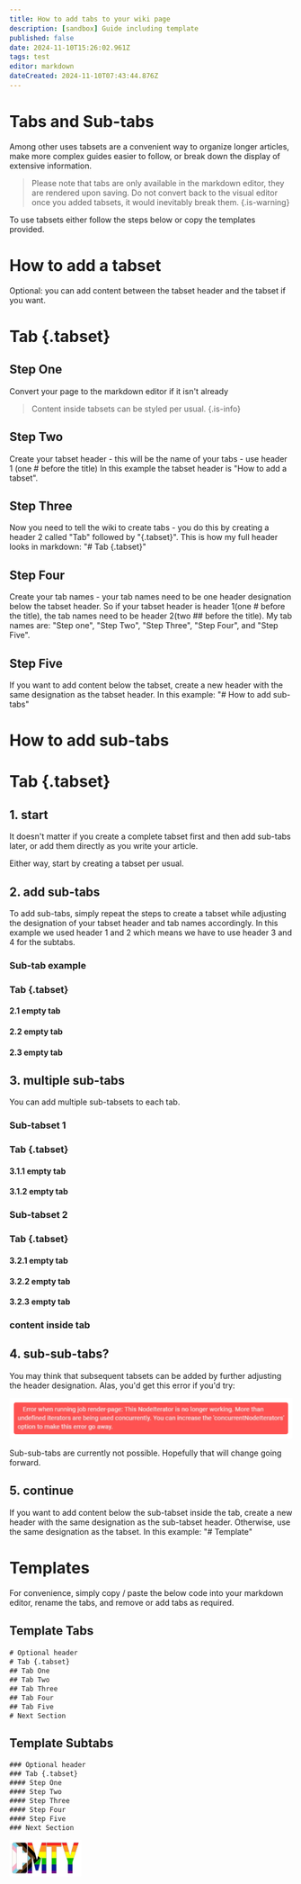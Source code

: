 ```yaml
---
title: How to add tabs to your wiki page
description: [sandbox] Guide including template
published: false
date: 2024-11-10T15:26:02.961Z
tags: test
editor: markdown
dateCreated: 2024-11-10T07:43:44.876Z
---
```


# Tabs and Sub-tabs

Among other uses tabsets are a convenient way to organize longer articles, make more complex guides easier to follow, or break down the display of extensive information.

> Please note that tabs are only available in the markdown editor, they are rendered upon saving. 
Do not convert back to the visual editor once you added tabsets, it would inevitably break them.
{.is-warning}

To use tabsets either follow the steps below or copy the templates provided.

# How to add a tabset

Optional: you can add content between the tabset header and the tabset if you want.

# Tab {.tabset}
## Step One
Convert your page to the markdown editor if it isn't already
> Content inside tabsets can be styled per usual.
{.is-info}

## Step Two
Create your tabset header - this will be the name of your tabs - use header 1 (one # before the title)
In this example the tabset header is "How to add a tabset".

## Step Three
Now you need to tell the wiki to create tabs - you do this by creating a header 2 called "Tab" followed by "{.tabset}".
This is how my full header looks in markdown:
"# Tab {.tabset}"

## Step Four
Create your tab names - your tab names need to be one header designation below the tabset header. So if your tabset header is header 1(one # before the title), the tab names need to be header 2(two ## before the title).
My tab names are: "Step one", "Step Two", "Step Three", "Step Four", and "Step Five".

## Step Five
If you want to add content below the tabset, create a new header with the same designation as the tabset header.
In this example: "# How to add sub-tabs"

# How to add sub-tabs

# Tab {.tabset}
## 1. start
It doesn't matter if you create a complete tabset first and then add sub-tabs later, or add them directly as you write your article.

Either way, start by creating a tabset per usual.

## 2. add sub-tabs
To add sub-tabs, simply repeat the steps to create a tabset while adjusting the designation of your tabset header and tab names accordingly.
In this example we used header 1 and 2 which means we have to use header 3 and 4 for the subtabs.

### Sub-tab example
### Tab {.tabset}
#### 2.1 empty tab
#### 2.2 empty tab
#### 2.3 empty tab

## 3. multiple sub-tabs
You can add multiple sub-tabsets to each tab.
### Sub-tabset 1
### Tab {.tabset}
#### 3.1.1 empty tab
#### 3.1.2 empty tab
### Sub-tabset 2
### Tab {.tabset}
#### 3.2.1 empty tab
#### 3.2.2 empty tab
#### 3.2.3 empty tab
### content inside tab

## 4. sub-sub-tabs?
You may think that subsequent tabsets can be added by further adjusting the header designation. Alas, you'd get this error if you'd try:

![error_nodeiterator.webp](/meta/tabsets/error_nodeiterator.webp)

Sub-sub-tabs are currently not possible. Hopefully that will change going forward.

## 5. continue
If you want to add content below the sub-tabset inside the tab, create a new header with the same designation as the sub-tabset header.
Otherwise, use the same designation as the tabset.
In this example: "# Template"


# Templates
For convenience, simply copy / paste the below code into your markdown editor, rename the tabs, and remove or add tabs as required.

## Template Tabs

```
# Optional header
# Tab {.tabset}
## Tab One
## Tab Two
## Tab Three
## Tab Four
## Tab Five
# Next Section
```

## Template Subtabs
```
### Optional header
### Tab {.tabset}
#### Step One
#### Step Two
#### Step Three
#### Step Four
#### Step Five
### Next Section
```



![cmty_pride_logo.webp](/test/alithea/cmty_pride_logo.webp)



















